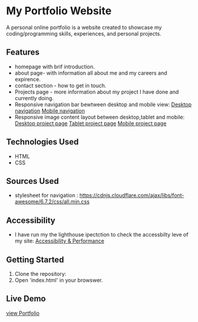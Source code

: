 # My Portfolio Website

 A personal online portfolio is a website created to showcase my coding/programming 
skills, experiences, and personal projects. 

## Features
- homepage with brif introduction. 
- about page- with information all about me and my careers and expirence. 
- contact section - how to get in touch.
- Projects page - more information about my project I have done and currently doing.
- Responsive navigation bar bewtween desktop and mobile view: 
[Desktop navigation](assets/screenshots/desktop.jpg) 
[Mobile navigation](assets/screenshots/nav_mob.jpg)
- Responsive image content layout between desktop,tablet and mobile:
[Desktop project page](assets/screenshots/project_page_desktop.jpg)
[Tablet project page](assets/screenshots/project_page_tablet.jpg)
[Mobile project page](assets/screenshots/project_page_mobile.jpg)

## Technologies Used
- HTML
- CSS

## Sources Used
- stylesheet for navigation : https://cdnjs.cloudflare.com/ajax/libs/font-awesome/6.7.2/css/all.min.css

## Accessibility
- I have run my the lighthouse ipectction to check the accessbilty leve of my site: [Accessibility & Performance](assets/screenshots/accessability.png)

## Getting Started 
 1. Clone the repository:
 2. Open 'index.html' in your browswer.

 ## Live Demo
 [view Portfolio](https://SarahAnderson15.github.io/portfolio) 

[def]: assets\screenshots\nav_mob.jpg